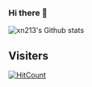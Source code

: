 ### Hi there 👋

![xn213's Github stats](https://github-readme-stats.vercel.app/api?username=xn213&show_icons=true&theme=synthwave)

## Visiters

[![HitCount](http://hits.dwyl.com/xn213/xn213.svg)](http://hits.dwyl.com/xn213/xn213)

<!--
**xn213/xn213** is a ✨ _special_ ✨ repository because its `README.md` (this file) appears on your GitHub profile.

Here are some ideas to get you started:

- 🔭 I’m currently working on ...
- 🌱 I’m currently learning ...
- 👯 I’m looking to collaborate on ...
- 🤔 I’m looking for help with ...
- 💬 Ask me about ...
- 📫 How to reach me: ...
- 😄 Pronouns: ...
- ⚡ Fun fact: ...
-->

